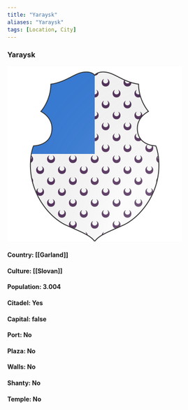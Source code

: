 ```yaml
---
title: "Yaraysk"
aliases: "Yaraysk"
tags: [Location, City]
---
```

### Yaraysk
![](attachment/d66820385c085f9d9dbf428de5e3dbc6.svg)

#### Country: [[Garland]]

#### Culture: [[Slovan]]

#### Population: 3.004

#### Citadel: Yes

#### Capital: false

#### Port: No

#### Plaza: No

#### Walls: No

#### Shanty: No

#### Temple: No

